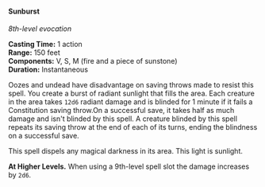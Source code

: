 #### Sunburst
<!-- TODO Check and tag this spell-->
<!-- markdownlint-disable-next-line no-emphasis-as-heading -->
_8th-level evocation_

**Casting Time:** 1 action \
**Range:** 150 feet \
**Components:** V, S, M (fire and a piece of sunstone) \
**Duration:** Instantaneous

Oozes and undead have disadvantage on saving throws made to resist this spell.
You create a burst of radiant sunlight that fills the area.
Each creature in the area takes `12d6` radiant damage and is blinded for 1 minute if it fails a Constitution saving throw.On a successful save, it takes half as much damage and isn't blinded by this spell.
A creature blinded by this spell repeats its saving throw at the end of each of its turns, ending the blindness on a successful save.

This spell dispels any magical darkness in its area. This light is sunlight.

**At Higher Levels.**
When using a 9th-level spell slot the damage increases by `2d6`.
